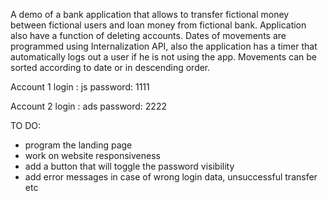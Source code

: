 A demo of a bank application that allows to transfer fictional money between fictional users and loan money from fictional bank. Application also have a function of deleting accounts. 
Dates of movements are programmed using Internalization API, also the application has a timer that automatically logs out a user if he is not using the app. Movements can be sorted according to date or in descending order.

Account 1
login : js 
password: 1111

Account 2 
login : ads 
password: 2222

TO DO:
- program the landing page
- work on website responsiveness
- add a button that will toggle the password visibility 
- add error messages in case of wrong login data, unsuccessful transfer etc
